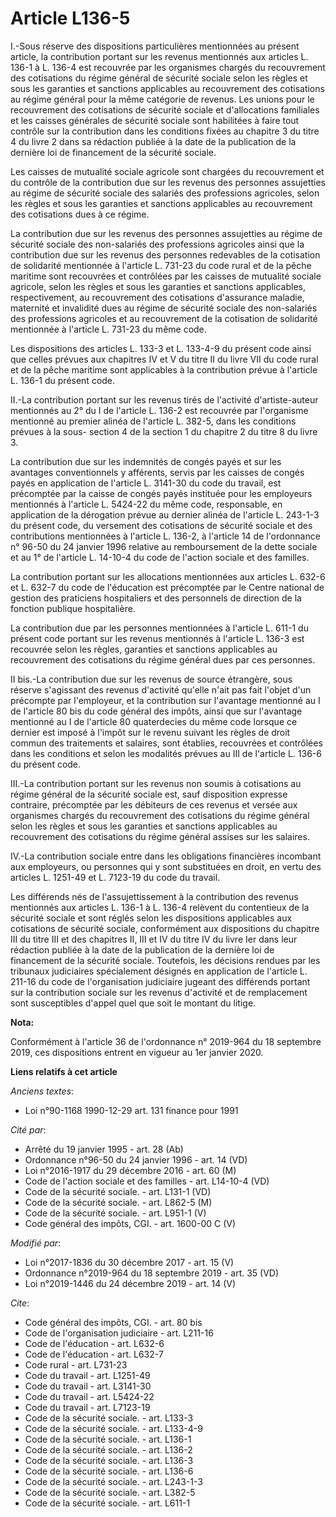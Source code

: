 # Article L136-5

I.-Sous réserve des dispositions particulières mentionnées au présent article, la contribution portant sur les revenus
mentionnés aux articles L. 136-1 à L. 136-4 est recouvrée par les organismes chargés du recouvrement des cotisations du
régime général de sécurité sociale selon les règles et sous les garanties et sanctions applicables au recouvrement des
cotisations au régime général pour la même catégorie de revenus. Les unions pour le recouvrement des cotisations de sécurité
sociale et d'allocations familiales et les caisses générales de sécurité sociale sont habilitées à faire tout contrôle sur la
contribution dans les conditions fixées au chapitre 3 du titre 4 du livre 2 dans sa rédaction publiée à la date de la
publication de la dernière loi de financement de la sécurité sociale.

Les caisses de mutualité sociale agricole sont chargées du recouvrement et du contrôle de la contribution due sur les revenus
des personnes assujetties au régime de sécurité sociale des salariés des professions agricoles, selon les règles et sous les
garanties et sanctions applicables au recouvrement des cotisations dues à ce régime.

La contribution due sur les revenus des personnes assujetties au régime de sécurité sociale des non-salariés des professions
agricoles ainsi que la contribution due sur les revenus des personnes redevables de la cotisation de solidarité mentionnée à
l'article L. 731-23 du code rural et de la pêche maritime sont recouvrées et contrôlées par les caisses de mutualité sociale
agricole, selon les règles et sous les garanties et sanctions applicables, respectivement, au recouvrement des cotisations
d'assurance maladie, maternité et invalidité dues au régime de sécurité sociale des non-salariés des professions agricoles et
au recouvrement de la cotisation de solidarité mentionnée à l'article L. 731-23 du même code.

Les dispositions des articles L. 133-3 et L. 133-4-9 du présent code ainsi que celles prévues aux chapitres IV et V du titre
II du livre VII du code rural et de la pêche maritime sont applicables à la contribution prévue à l'article L. 136-1 du
présent code.

II.-La contribution portant sur les revenus tirés de l'activité d'artiste-auteur mentionnés au 2° du I de l'article L. 136-2
est recouvrée par l'organisme mentionné au premier alinéa de l'article L. 382-5, dans les conditions prévues à la sous-
section 4 de la section 1 du chapitre 2 du titre 8 du livre 3.

La contribution due sur les indemnités de congés payés et sur les avantages conventionnels y afférents, servis par les
caisses de congés payés en application de l'article L. 3141-30 du code du travail, est précomptée par la caisse de congés
payés instituée pour les employeurs mentionnés à l'article L. 5424-22 du même code, responsable, en application de la
dérogation prévue au dernier alinéa de l'article L. 243-1-3 du présent code, du versement des cotisations de sécurité sociale
et des contributions mentionnées à l'article L. 136-2, à l'article 14 de l'ordonnance n° 96-50 du 24 janvier 1996 relative au
remboursement de la dette sociale et au 1° de l'article L. 14-10-4 du code de l'action sociale et des familles.

La contribution portant sur les allocations mentionnées aux articles L. 632-6 et L. 632-7 du code de l'éducation est
précomptée par le Centre national de gestion des praticiens hospitaliers et des personnels de direction de la fonction
publique hospitalière.

La contribution due par les personnes mentionnées à l'article L. 611-1 du présent code portant sur les revenus mentionnés à
l'article L. 136-3 est recouvrée selon les règles, garanties et sanctions applicables au recouvrement des cotisations du
régime général dues par ces personnes.

II bis.-La contribution due sur les revenus de source étrangère, sous réserve s'agissant des revenus d'activité qu'elle n'ait
pas fait l'objet d'un précompte par l'employeur, et la contribution sur l'avantage mentionné au I de l'article 80 bis du code
général des impôts, ainsi que sur l'avantage mentionné au I de l'article 80 quaterdecies du même code lorsque ce dernier est
imposé à l'impôt sur le revenu suivant les règles de droit commun des traitements et salaires, sont établies, recouvrées et
contrôlées dans les conditions et selon les modalités prévues au III de l'article L. 136-6 du présent code.

III.-La contribution portant sur les revenus non soumis à cotisations au régime général de la sécurité sociale est, sauf
disposition expresse contraire, précomptée par les débiteurs de ces revenus et versée aux organismes chargés du recouvrement
des cotisations du régime général selon les règles et sous les garanties et sanctions applicables au recouvrement des
cotisations du régime général assises sur les salaires.

IV.-La contribution sociale entre dans les obligations financières incombant aux employeurs, ou personnes qui y sont
substituées en droit, en vertu des articles L. 1251-49 et L. 7123-19 du code du travail.

Les différends nés de l'assujettissement à la contribution des revenus mentionnés aux articles L. 136-1 à L. 136-4 relèvent
du contentieux de la sécurité sociale et sont réglés selon les dispositions applicables aux cotisations de sécurité sociale,
conformément aux dispositions du chapitre III du titre III et des chapitres II, III et IV du titre IV du livre Ier dans leur
rédaction publiée à la date de la publication de la dernière loi de financement de la sécurité sociale. Toutefois, les
décisions rendues par les tribunaux judiciaires spécialement désignés en application de l'article L. 211-16 du code de
l'organisation judiciaire jugeant des différends portant sur la contribution sociale sur les revenus d'activité et de
remplacement sont susceptibles d'appel quel que soit le montant du litige.

**Nota:**

Conformément à l'article 36 de l'ordonnance n° 2019-964 du 18 septembre 2019, ces dispositions entrent en vigueur au 1er
janvier 2020.

**Liens relatifs à cet article**

_Anciens textes_:

  - Loi n°90-1168 1990-12-29 art. 131 finance pour 1991

_Cité par_:

  - Arrêté du 19 janvier 1995 - art. 28 (Ab)
  - Ordonnance n°96-50 du 24 janvier 1996 - art. 14 (VD)
  - Loi n°2016-1917 du 29 décembre 2016 - art. 60 (M)
  - Code de l'action sociale et des familles - art. L14-10-4 (VD)
  - Code de la sécurité sociale. - art. L131-1 (VD)
  - Code de la sécurité sociale. - art. L862-5 (M)
  - Code de la sécurité sociale. - art. L951-1 (V)
  - Code général des impôts, CGI. - art. 1600-00 C (V)

_Modifié par_:

  - Loi n°2017-1836 du 30 décembre 2017 - art. 15 (V)
  - Ordonnance n°2019-964 du 18 septembre 2019 - art. 35 (VD)
  - Loi n°2019-1446 du 24 décembre 2019 - art. 14 (V)

_Cite_:

  - Code général des impôts, CGI. - art. 80 bis
  - Code de l'organisation judiciaire - art. L211-16
  - Code de l'éducation - art. L632-6
  - Code de l'éducation - art. L632-7
  - Code rural - art. L731-23
  - Code du travail - art. L1251-49
  - Code du travail - art. L3141-30
  - Code du travail - art. L5424-22
  - Code du travail - art. L7123-19
  - Code de la sécurité sociale. - art. L133-3
  - Code de la sécurité sociale. - art. L133-4-9
  - Code de la sécurité sociale. - art. L136-1
  - Code de la sécurité sociale. - art. L136-2
  - Code de la sécurité sociale. - art. L136-3
  - Code de la sécurité sociale. - art. L136-6
  - Code de la sécurité sociale. - art. L243-1-3
  - Code de la sécurité sociale. - art. L382-5
  - Code de la sécurité sociale. - art. L611-1
